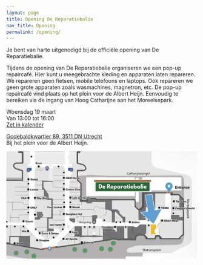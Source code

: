 ```yaml
---
layout: page
title: Opening De Reparatiebalie
nav_title: Opening
permalink: /opening/
---
```


Je bent van harte uitgenodigd bij de officiële opening van De Reparatiebalie.

Tijdens de opening van De Reparatiebalie organiseren we een pop-up repaircafé.
Hier kunt u meegebrachte kleding en apparaten laten repareren.
We repareren geen fietsen, mobile telefoons en laptops. Ook repareren we geen grote apparaten zoals wasmachines, magnetron, etc.
De pop-up repaircafé vind plaats op het plein voor de Albert Heijn. Eenvoudig te bereiken via de ingang van Hoog Catharijne aan het Moreelsepark.

Woensdag 19 maart  
Van 13:00 tot 16:00  
[Zet in kalender](/assets/opening_uitnodiging.ics)

[Godebaldkwartier 89, 3511 DN Utrecht](https://maps.app.goo.gl/jJ5CNqvVDvdb5UXr8)  
Bij het plein voor de Albert Heijn.  

![Plattegrond Hoog Catharijne](/assets/plattegrond_hc.png)

